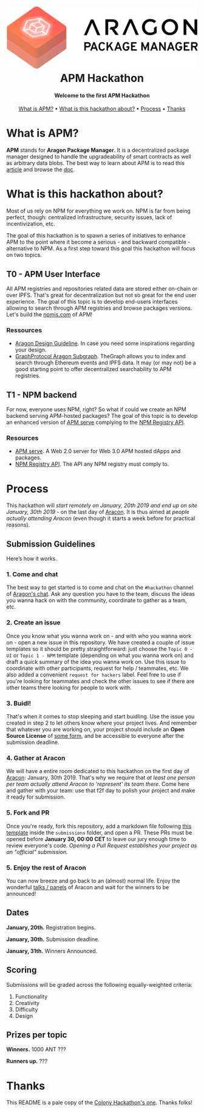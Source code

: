 <h1 align="center">
  <br/>
  <img src=".github/aragonpm.png" alt="APM">
  <br/>
  APM Hackathon
  <br/>
</h1>

<h4 align="center">Welcome to the first APM Hackathon</h4>

<p align="center">
  <a href="#what-is-apm">What is APM?</a> •
  <a href="#what-is-this-hackathon-about">What is this hackathon about?</a> •
  <a href="#process">Process</a> •
  <a href="#thanks">Thanks</a>
</p>



# What is APM?

**APM** stands for **Aragon Package Manager**. It is a decentralized package manager designed to handle the upgradeability of smart contracts as well as arbitrary data blobs. The best way to learn about APM is to read this [article](http://blog.aragon.one/using-apm-to-replace-npm-and-other-centralized-package-managers/) and browse the [doc](https://hack.aragon.org/docs/apm.html).

# What is this hackathon about?

Most of us rely on NPM for everything we work on. NPM is far from being perfect, though: centralized infrastructure, security issues, lack of incentivization, etc.

The goal of this hackathon is to spawn a series of initiatives to enhance APM to the point where it become a serious - and backward compatible - alternative to NPM. As a first step toward this goal this hackathon will focus on two topics.

## T0 - APM User Interface

All APM registries and repositories related data are stored either on-chain or over IPFS. That's great for decentralization but not so great for the end user experience. The goal of this topic is to develop end-users interfaces allowing to search through APM registries and browse packages versions. Let's build the [npmjs.com](https://npmjs.com) of APM!

### Ressources

- [Aragon Design Guideline](https://wiki.aragon.org/design/). In case you need some inspirations regarding your design.
- [GraphProtocol Aragon Subgraph](https://github.com/graphprotocol/aragon-subgraph). TheGraph allows you to index and search through Ethereum events and IPFS data. It may (or may not) be a good starting point to offer decentralized searchability to APM registries.

## T1 - NPM backend

For now, everyone uses NPM, right? So what if could we create an NPM backend serving APM-hosted packages? The goal of this topic is to develop an enhanced version of [APM serve](https://github.com/aragon/apm-serve) complying to the [NPM Registry API](https://github.com/npm/registry/blob/master/docs/REGISTRY-API.md).


### Resources

- [APM serve](https://github.com/aragon/apm-serve). A Web 2.0 server for Web 3.0 APM hosted dApps and packages.
- [NPM Registry API](https://github.com/npm/registry/blob/master/docs/REGISTRY-API.md). The API any NPM registry must comply to.


# Process

This hackathon will _start remotely on January, 20th 2019 and end up on site January, 30th 2019_ - on the last day of [Aracon](https://aracon.one). It is thus aimed at _people actually attending Aracon_ (even though it starts a week before for practical reasons).

## Submission Guidelines

Here’s how it works.

### 1. Come and chat

The best way to get started is to come and chat on the `#hackathon` channel of [Aragon's chat](https://aragon.chat/channel/apm-hackathon). Ask any question you have to the team, discuss the ideas you wanna hack on with the community, coordinate to gather as a team, etc.

### 2. Create an issue

Once you know what you wanna work on - and with who you wanna work on - open a new issue in this repository. We have created a couple of issue templates so it should be pretty straightforward: just choose the `Topic 0 - UI` or `Topic 1 - NPM` template (depending on what you wanna work on) and draft a quick summary of the idea you wanna work on. Use this issue to coordinate with other participants, request for help / teammates, etc. We also added a convenient `request for hackers` label. Feel free to use if you're looking for teammates and check the other issues to see if there are other teams there looking for people to work with.

### 3. Buidl!

That's when it comes to stop sleeping and start buidling. Use the issue you created in step 2 to let others know where your project lives. And remember that whatever you are working on, your project should include an **Open Source License** of [some form](https://opensource.org/licenses), and be accessible to everyone after the submission deadline.

### 4. Gather at Aracon

We will have a entire room dedicated to this hackathon on the first day of [Aracon](https://aracon.one): January, 30th 2019. That's why we require that _at least one person per team actually attend Aracon to 'represent' its team there_. Come here and gather with your team: use that f2f day to polish your project and make it ready for submission.

### 5. Fork and PR

Once you're ready, fork this repository, add a markdown file following [this template](https://github.com/AragonDAC/APMHackathon/blob/master/submissions/exampleProject.md) inside the `submissions` folder, and open a PR. These PRs must be opened before **January 30, 00:00 CET** to leave our jury enough time to review everyone's code. *Opening a Pull Request establishes your project as an "official" submission.*

### 5. Enjoy the rest of Aracon

You can now breeze and go back to an (almost) normal life. Enjoy the wonderful [talks / panels](https://aracon.one/agenda) of Aracon and wait for the winners to be announced!

## Dates

**January, 20th.** Registration begins.

**January, 30th.** Submission deadline.

**January, 31th.** Winners Announced.


## Scoring

Submissions will be graded across the following equally-weighted criteria:

1. Functionality
2. Creativity
3. Difficulty
4. Design

## Prizes per topic

**Winners.** 1000 ANT ???

**Runners up.** ???

# Thanks

This README is a pale copy of the [Colony Hackathon's one](https://github.com/JoinColony/colonyHackathon). Thanks folks!
